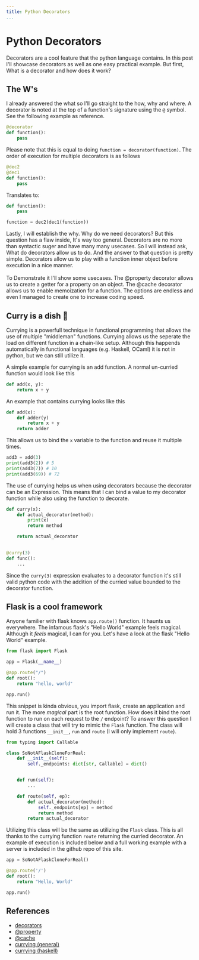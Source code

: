 ```yaml
---
title: Python Decorators
...
```


# Python Decorators

Decorators are a cool feature that the python language contains. In this post I'll showcase decorators as well as one easy practical example. But first, What is a decorator and how does it work?

## The W's

I already answered the what so I'll go straight to the how, why and where.
A decorator is noted at the top of a function's signature using the `@` symbol. See the following example as reference.

```py
@decorator
def function():
    pass
```

Please note that this is equal to doing `function = decorator(function)`. The order of execution for multiple decorators is as follows

```py
@dec2
@dec1
def function():
    pass
```

Translates to:

```py
def function():
    pass

function = dec2(dec1(function))
```

Lastly, I will establish the why. Why do we need decorators? But this question has a flaw inside, It's way too general. Decorators are no more than syntactic suger and have many many usecases. So I will instead ask, What do decorators allow us to do. And the answer to that question is pretty simple. Decorators allow us to play with a function inner object before execution in a nice manner.
<br><br>
To Demonstrate it I'll show some usecases. The @property decorator allows us to create a getter for a property on an object. The @cache decorator allows us to enable memoization for a function. The options are endless and even I managed to create one to increase coding speed. 

## Curry is a dish 🥘
Currying is a powerfull technique in functional programming that allows the use of multiple "middleman" functions. Currying allows us the seperate the load on different function in a chain-like setup. Although this happends automatically in functional languages (e.g. Haskell, OCaml) it is not in python, but we can still utilize it.

A simple example for currying is an add function. A normal un-curried function would look like this
```py
def add(x, y):
    return x + y
```

An example that contains currying looks like this
```py
def add(x):
    def adder(y)
        return x + y
    return adder
```

This allows us to bind the `x` variable to the function and reuse it multiple times. 
```py
add3 = add(3)
print(add3(2)) # 5
print(add3(7)) # 10
print(add3(69)) # 72
```

The use of currying helps us when using decorators because the decorator can be an Expression. This means that I can bind a value to my decorator function while also using the function to decorate.

```py
def curry(x):
    def actual_decorator(method):
        print(x)
        return method

    return actual_decorator
    

@curry(3)
def func():
    ...
```

Since the `curry(3)` expression evaluates to a decorator function it's still valid python code with the addition of the curried value bounded to the decorator function.

## Flask is a cool framework

Anyone familier with flask knows `app.route()` function. It haunts us everywhere. The infamous flask's "Hello World" example feels magical. Although it *feels* magical, I can for you. Let's have a look at the flask "Hello World" example.

```py
from flask import Flask

app = Flask(__name__)

@app.route("/")
def root():
    return "hello, world"

app.run()
```

This snippet is kinda obvious, you import flask, create an application and run it. The more *magical* part is the root function. How does it bind the root function to run on each request to the `/` endpoint? To answer this question I will create a class that will try to mimic the `Flask` function. The class will hold 3 functions `__init__`, `run` and `route` (I will only implement `route`).


```py
from typing import Callable

class SoNotAFlaskCloneForReal:
    def __init__(self):
        self._endpoints: dict[str, Callable] = dict()


    def run(self):
        ...

    def route(self, ep):
        def actual_decorator(method):
            self._endpoints[ep] = method
            return method
        return actual_decorator
```

Utilizing this class will be the same as utilizing the `Flask` class. This is all thanks to the currying function `route` returning the curried decorator. An example of execution is included below and a full working example with a server is included in the github repo of this site.

```py
app = SoNotAFlaskCloneForReal()

@app.route('/')
def root():
    return "Hello, World"

app.run()
```

## References
- [decorators](https://peps.python.org/pep-0318/)
- [@property](https://docs.python.org/3/library/functions.html#property)
- [@cache](https://docs.python.org/3/library/functools.html#functools.cache)
- [currying (general)](https://www.linkedin.com/advice/0/what-currying-functional-programming-how-can-you-bfyhe)
- [currying (haskell)](https://wiki.haskell.org/Currying)